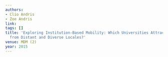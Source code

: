 ```yaml
---
authors:
- Clio Andris
- Zoe Andris
link:
tags: []
title: 'Exploring Institution-Based Mobility: Which Universities Attract Athletes
  from Distant and Diverse Locales?'
venue: MDM (2)
year: 2015
---
```

